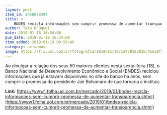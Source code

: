 ```yaml
---
layout: post
item_id: 2458878394
title: >-
    BNDES recicla informações sem cumprir promessa de aumentar transparência
author: Tatu D'Oquei
date: 2019-01-18 10:34:00
pub_date: 2019-01-18 10:34:00
time_added: 2019-01-19 00:58:49
category: avisamos
image: https://f.i.uol.com.br/fotografia/2019/01/18/15478183835c41d58fa15eb_1547818383_3x2_rt.jpg
---
```


Ao divulgar a relação dos seus 50 maiores clientes nesta sexta-feira (18), o Banco Nacional de Desenvolvimento Econômico e Social (BNDES) reciclou informações que já estavam disponíveis no site do banco há anos, sem cumprir a promessa do presidente Jair Bolsonaro de que tornaria a instituiç

**Link:** [https://www1.folha.uol.com.br/mercado/2019/01/bndes-recicla-informacoes-sem-cumprir-promessa-de-aumentar-transparencia.shtml](https://www1.folha.uol.com.br/mercado/2019/01/bndes-recicla-informacoes-sem-cumprir-promessa-de-aumentar-transparencia.shtml)

